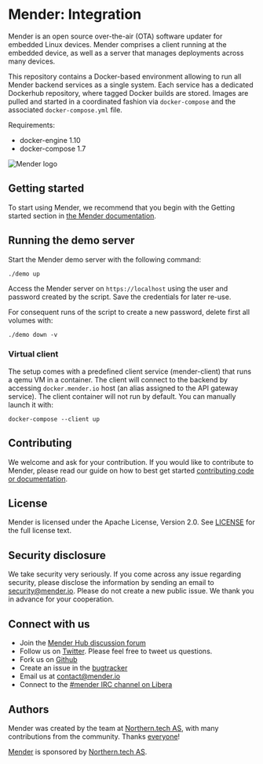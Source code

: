 Mender: Integration
==============================================

Mender is an open source over-the-air (OTA) software updater for embedded Linux
devices. Mender comprises a client running at the embedded device, as well as a
server that manages deployments across many devices.

This repository contains a Docker-based environment allowing to run all Mender
backend services as a single system. Each service has a dedicated Dockerhub
repository, where tagged Docker builds are stored. Images are pulled and started
in a coordinated fashion via `docker-compose` and the associated
`docker-compose.yml` file.

Requirements:

* docker-engine 1.10
* docker-compose 1.7


![Mender logo](mender_logo.png)


## Getting started

To start using Mender, we recommend that you begin with the Getting started
section in [the Mender documentation](https://docs.mender.io/).


## Running the demo server

Start the Mender demo server with the following command:

```
./demo up
```

Access the Mender server on `https://localhost` using the user and password created by the script.
Save the credentials for later re-use.

For consequent runs of the script to create a new password, delete first all volumes with:

```
./demo down -v
```

### Virtual client

The setup comes with a predefined client service (mender-client) that runs a
qemu VM in a container. The client will connect to the backend by accessing
`docker.mender.io` host (an alias assigned to the API gateway service). The
client container will not run by default. You can manually launch it with:

```
docker-compose --client up
```

## Contributing

We welcome and ask for your contribution. If you would like to contribute to
Mender, please read our guide on how to best get started
[contributing code or documentation](https://github.com/mendersoftware/mender/blob/master/CONTRIBUTING.md).

## License

Mender is licensed under the Apache License, Version 2.0. See
[LICENSE](https://github.com/mendersoftware/integration/blob/master/LICENSE) for the
full license text.

## Security disclosure

We take security very seriously. If you come across any issue regarding
security, please disclose the information by sending an email to
[security@mender.io](security@mender.io). Please do not create a new public
issue. We thank you in advance for your cooperation.

## Connect with us

* Join the [Mender Hub discussion forum](https://hub.mender.io)
* Follow us on [Twitter](https://twitter.com/mender_io). Please
  feel free to tweet us questions.
* Fork us on [Github](https://github.com/mendersoftware)
* Create an issue in the [bugtracker](https://northerntech.atlassian.net/projects/MEN)
* Email us at [contact@mender.io](mailto:contact@mender.io)
* Connect to the [#mender IRC channel on Libera](https://web.libera.chat/?#mender)

## Authors

Mender was created by the team at [Northern.tech AS](https://northern.tech), with many contributions from
the community. Thanks [everyone](https://github.com/mendersoftware/mender/graphs/contributors)!

[Mender](https://mender.io) is sponsored by [Northern.tech AS](https://northern.tech).
